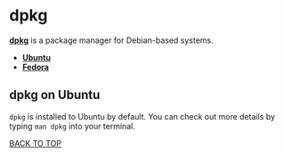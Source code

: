 dpkg
====
[**dpkg**](https://help.ubuntu.com/lts/serverguide/dpkg.html) is a package manager for Debian-based systems.

* [**Ubuntu**](#dpkg-on-ubuntu)
* [**Fedora**](#dpkg-on-fedora)

## dpkg on Ubuntu
`dpkg` is installed to Ubuntu by default.  You can check out more details by typing `man dpkg` into your terminal.

[BACK TO TOP](https://github.com/ctrl-alt-del/devenv)

